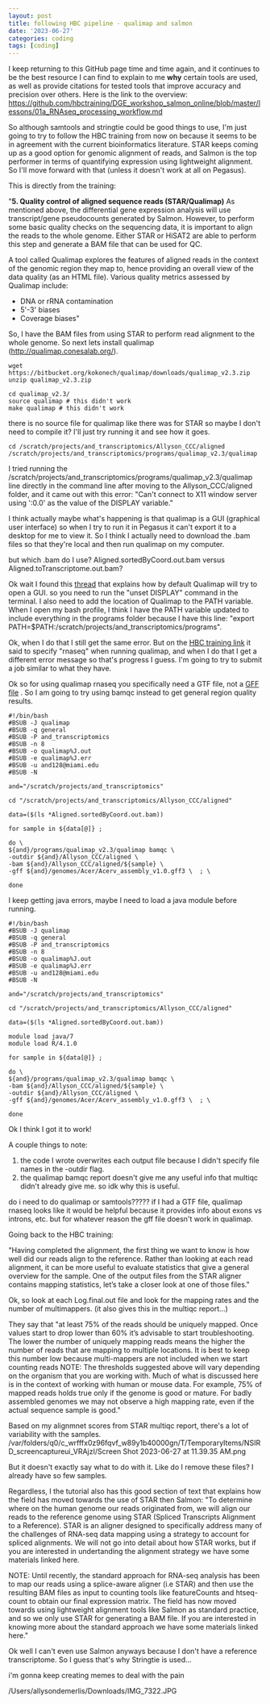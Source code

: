 ```yaml
---
layout: post
title: following HBC pipeline - qualimap and salmon
date: '2023-06-27'
categories: coding
tags: [coding]
---
```


I keep returning to this GitHub page time and time again, and it continues to be the best resource I can find to explain to me **why** certain tools are used, as well as provide citations for tested tools that improve accuracy and precision over others. Here is the link to the overview: https://github.com/hbctraining/DGE_workshop_salmon_online/blob/master/lessons/01a_RNAseq_processing_workflow.md 

So although samtools and stringtie could be good things to use, I'm just going to try to follow the HBC training from now on because it seems to be in agreement with the current bioinformatics literature. STAR keeps coming up as a good option for genomic alignment of reads, and Salmon is the top performer in terms of quantifying expression using lightweight alignment. So I'll move forward with that (unless it doesn't work at all on Pegasus).

This is directly from the training:

"**5. Quality control of aligned sequence reads (STAR/Qualimap)**
As mentioned above, the differential gene expression analysis will use transcript/gene pseudocounts generated by Salmon. However, to perform some basic quality checks on the sequencing data, it is important to align the reads to the whole genome. Either STAR or HiSAT2 are able to perform this step and generate a BAM file that can be used for QC.

A tool called Qualimap explores the features of aligned reads in the context of the genomic region they map to, hence providing an overall view of the data quality (as an HTML file). Various quality metrics assessed by Qualimap include:
- DNA or rRNA contamination
- 5'-3' biases
- Coverage biases"

So, I have the BAM files from using STAR to perform read alignment to the whole genome. So next lets install qualimap (http://qualimap.conesalab.org/). 

```{bash}
wget https://bitbucket.org/kokonech/qualimap/downloads/qualimap_v2.3.zip
unzip qualimap_v2.3.zip

cd qualimap_v2.3/
source qualimap # this didn't work
make qualimap # this didn't work
```

there is no source file for qualimap like there was for STAR so maybe I don't need to compile it? I'll just try running it and see how it goes.

```{bash}
cd /scratch/projects/and_transcriptomics/Allyson_CCC/aligned
/scratch/projects/and_transcriptomics/programs/qualimap_v2.3/qualimap
```
I tried running the /scratch/projects/and_transcriptomics/programs/qualimap_v2.3/qualimap line directly in the command line after moving to the Allyson_CCC/aligned folder, and it came out with this error: "Can't connect to X11 window server using ':0.0' as the value of the DISPLAY variable."

I think actually maybe what's happening is that qualimap is a GUI (graphical user interface) so when I try to run it in Pegasus it can't export it to a desktop for me to view it. So I think I actually need to download the .bam files so that they're local and then run qualimap on my computer. 

but which .bam do I use? Aligned.sortedByCoord.out.bam versus Aligned.toTranscriptome.out.bam?

Ok wait I found this [thread](https://hbctraining.github.io/Intro-to-rnaseq-hpc-salmon/lessons/03_QC_STAR_and_Qualimap_run.html#qualimap) that explains how by default Qualimap will try to open a GUI. so you need to run the "unset DISPLAY" command in the terminal. I also need to add the location of Qualimap to the PATH variable. When I open my bash profile, I think I have the PATH variable updated to include everything in the programs folder because I have this line: "export PATH=$PATH:/scratch/projects/and_transcriptomics/programs".

Ok, when I do that I still get the same error. But on the [HBC training link](https://hbctraining.github.io/Intro-to-rnaseq-hpc-salmon/lessons/03_QC_STAR_and_Qualimap_run.html#qualimap) it said to specify "rnaseq" when running qualimap, and when I do that I get a different error message so that's progress I guess. I'm going to try to submit a job similar to what they have.

Ok so for using qualimap rnaseq you specifically need a GTF file, not a [GFF file](http://qualimap.conesalab.org/doc_html/analysis.html#rna-seq-qc) . So I am going to try using bamqc instead to get general region quality results.

```{bash}
#!/bin/bash
#BSUB -J qualimap
#BSUB -q general
#BSUB -P and_transcriptomics
#BSUB -n 8
#BSUB -o qualimap%J.out
#BSUB -e qualimap%J.err
#BSUB -u and128@miami.edu
#BSUB -N

and="/scratch/projects/and_transcriptomics"

cd "/scratch/projects/and_transcriptomics/Allyson_CCC/aligned"

data=($(ls *Aligned.sortedByCoord.out.bam))

for sample in ${data[@]} ;

do \
${and}/programs/qualimap_v2.3/qualimap bamqc \
-outdir ${and}/Allyson_CCC/aligned \ 
-bam ${and}/Allyson_CCC/aligned/${sample} \ 
-gff ${and}/genomes/Acer/Acerv_assembly_v1.0.gff3 \  ; \

done
```

I keep getting java errors, maybe I need to load a java module before running.

```{bash}
#!/bin/bash
#BSUB -J qualimap
#BSUB -q general
#BSUB -P and_transcriptomics
#BSUB -n 8
#BSUB -o qualimap%J.out
#BSUB -e qualimap%J.err
#BSUB -u and128@miami.edu
#BSUB -N

and="/scratch/projects/and_transcriptomics"

cd "/scratch/projects/and_transcriptomics/Allyson_CCC/aligned"

data=($(ls *Aligned.sortedByCoord.out.bam))

module load java/7
module load R/4.1.0

for sample in ${data[@]} ;

do \
${and}/programs/qualimap_v2.3/qualimap bamqc \
-bam ${and}/Allyson_CCC/aligned/${sample} \
-outdir ${and}/Allyson_CCC/aligned \  
-gff ${and}/genomes/Acer/Acerv_assembly_v1.0.gff3 \  ; \

done
```

Ok I think I got it to work!

A couple things to note: 
1) the code I wrote overwrites each output file because I didn't specify file names in the -outdir flag. 
2) the qualimap bamqc report doesn't give me any useful info that multiqc didn't already give me. so idk why this is useful.

 do i need to do qualimap or samtools????? 
if I had a GTF file, qualimap rnaseq looks like it would be helpful because it provides info about exons vs introns, etc. but for whatever reason the gff file doesn't work in qualimap.

Going back to the HBC training:

"Having completed the alignment, the first thing we want to know is how well did our reads align to the reference. Rather than looking at each read alignment, it can be more useful to evaluate statistics that give a general overview for the sample. One of the output files from the STAR aligner contains mapping statistics, let’s take a closer look at one of those files."

Ok, so look at each Log.final.out file and look for the mapping rates and the number of multimappers. (it also gives this in the multiqc report...)

They say that "at least 75% of the reads should be uniquely mapped. Once values start to drop lower than 60% it’s advisable to start troubleshooting. The lower the number of uniquely mapping reads means the higher the number of reads that are mapping to multiple locations. It is best to keep this number low because multi-mappers are not included when we start counting reads
NOTE: The thresholds suggested above will vary depending on the organism that you are working with. Much of what is discussed here is in the context of working with human or mouse data. For example, 75% of mapped reads holds true only if the genome is good or mature. For badly assembled genomes we may not observe a high mapping rate, even if the actual sequence sample is good."

Based on my alignmnet scores from STAR multiqc report, there's a lot of variability with the samples. 
/var/folders/q0/c_wrfffx0z96fqvf_w89y1b40000gn/T/TemporaryItems/NSIRD_screencaptureui_VRAjzI/Screen Shot 2023-06-27 at 11.39.35 AM.png

But it doesn't exactly say what to do with it. Like do I remove these files? I already have so few samples. 

Regardless, I the tutorial also has this good section of text that explains how the field has moved towards the use of STAR then Salmon:
"To determine where on the human genome our reads originated from, we will align our reads to the reference genome using STAR (Spliced Transcripts Alignment to a Reference). STAR is an aligner designed to specifically address many of the challenges of RNA-seq data mapping using a strategy to account for spliced alignments. We will not go into detail about how STAR works, but if you are interested in undertanding the alignment strategy we have some materials linked here.

NOTE: Until recently, the standard approach for RNA-seq analysis has been to map our reads using a splice-aware aligner (i.e STAR) and then use the resulting BAM files as input to counting tools like featureCounts and htseq-count to obtain our final expression matrix. The field has now moved towards using lightweight alignment tools like Salmon as standard practice, and so we only use STAR for generating a BAM file. If you are interested in knowing more about the standard approach we have some materials linked here."

Ok well I can't even use Salmon anyways because I don't have a reference transcriptome. So I guess that's why Stringtie is used...

i'm gonna keep creating memes to deal with the pain

/Users/allysondemerlis/Downloads/IMG_7322.JPG
